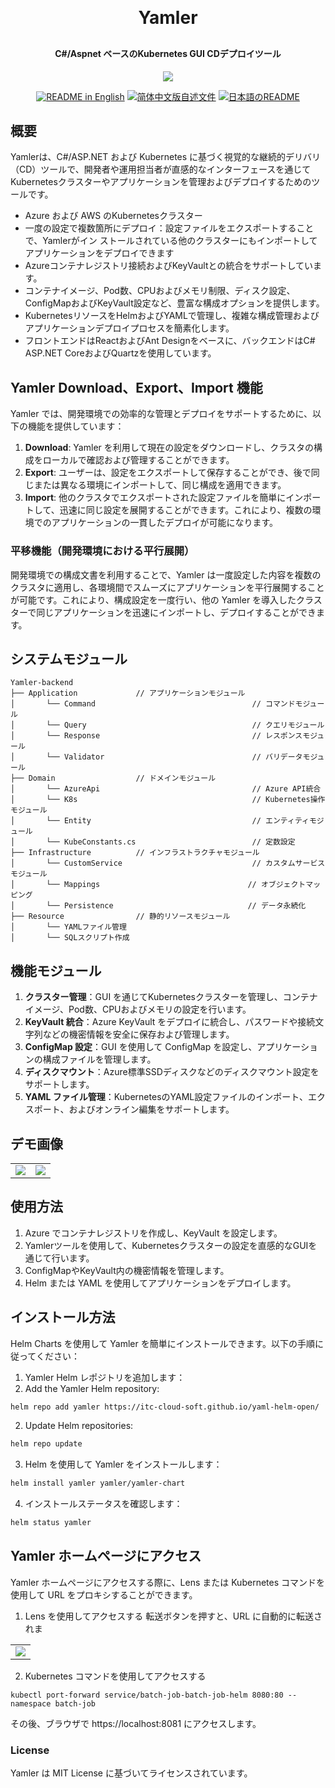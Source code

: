 <p align="center">

[//]: # (	<img alt="logo" src="https://oscimg.oschina.net/oscnet/up-b99b286755aef70355a7084753f89cdb7c9.png">)
</p>
<h1 align="center" style="margin: 30px 0 30px; font-weight: bold;">Yamler</h1>
<h4 align="center">C#/Aspnet ベースのKubernetes GUI CDデプロイツール</h4>
<p align="center">
	<a href="https://gitee.com/y_project/RuoYi-Cloud/blob/master/LICENSE"><img src="https://img.shields.io/github/license/mashape/apistatus.svg"></a>
</p>
<p align="center">
  <a href="./README.md"><img alt="README in English" src="https://img.shields.io/badge/English-d9d9d9"></a>
  <a href="./README_CN.md"><img alt="简体中文版自述文件" src="https://img.shields.io/badge/简体中文-d9d9d9"></a>
  <a href="./README_JA.md"><img alt="日本語のREADME" src="https://img.shields.io/badge/日本語-d9d9d9"></a>
</p>

## 概要

Yamlerは、C#/ASP.NET および Kubernetes に基づく視覚的な継続的デリバリ（CD）ツールで、開発者や運用担当者が直感的なインターフェースを通じてKubernetesクラスターやアプリケーションを管理およびデプロイするためのツールです。
* Azure および AWS のKubernetesクラスター
* 一度の設定で複数箇所にデプロイ：設定ファイルをエクスポートすることで、Yamlerがイン
  ストールされている他のクラスターにもインポートしてアプリケーションをデプロイできます
* Azureコンテナレジストリ接続およびKeyVaultとの統合をサポートしています。
* コンテナイメージ、Pod数、CPUおよびメモリ制限、ディスク設定、ConfigMapおよびKeyVault設定など、豊富な構成オプションを提供します。
* KubernetesリソースをHelmおよびYAMLで管理し、複雑な構成管理およびアプリケーションデプロイプロセスを簡素化します。
* フロントエンドはReactおよびAnt Designをベースに、バックエンドはC# ASP.NET CoreおよびQuartzを使用しています。
## Yamler Download、Export、Import 機能

Yamler では、開発環境での効率的な管理とデプロイをサポートするために、以下の機能を提供しています：

1. **Download**: Yamler を利用して現在の設定をダウンロードし、クラスタの構成をローカルで確認および管理することができます。
2. **Export**: ユーザーは、設定をエクスポートして保存することができ、後で同じまたは異なる環境にインポートして、同じ構成を適用できます。
3. **Import**: 他のクラスタでエクスポートされた設定ファイルを簡単にインポートして、迅速に同じ設定を展開することができます。これにより、複数の環境でのアプリケーションの一貫したデプロイが可能になります。

### 平移機能（開発環境における平行展開）

開発環境での構成文書を利用することで、Yamler は一度設定した内容を複数のクラスタに適用し、各環境間でスムーズにアプリケーションを平行展開することが可能です。これにより、構成設定を一度行い、他の Yamler を導入したクラスターで同じアプリケーションを迅速にインポートし、デプロイすることができます。

## システムモジュール

~~~
Yamler-backend  
├── Application             // アプリケーションモジュール
│       └── Command                                   // コマンドモジュール 
│       └── Query                                     // クエリモジュール 
│       └── Response                                  // レスポンスモジュール 
│       └── Validator                                 // バリデータモジュール 
├── Domain                  // ドメインモジュール
│       └── AzureApi                                  // Azure API統合
│       └── K8s                                       // Kubernetes操作モジュール
│       └── Entity                                    // エンティティモジュール
│       └── KubeConstants.cs                          // 定数設定
├── Infrastructure          // インフラストラクチャモジュール
│       └── CustomService                             // カスタムサービスモジュール
│       └── Mappings                                 // オブジェクトマッピング
│       └── Persistence                              // データ永続化
├── Resource                // 静的リソースモジュール
│       └── YAMLファイル管理
│       └── SQLスクリプト作成
~~~

## 機能モジュール

1. **クラスター管理**：GUI を通じてKubernetesクラスターを管理し、コンテナイメージ、Pod数、CPUおよびメモリの設定を行います。
2. **KeyVault 統合**：Azure KeyVault をデプロイに統合し、パスワードや接続文字列などの機密情報を安全に保存および管理します。
3. **ConfigMap 設定**：GUI を使用して ConfigMap を設定し、アプリケーションの構成ファイルを管理します。
4. **ディスクマウント**：Azure標準SSDディスクなどのディスクマウント設定をサポートします。
5. **YAML ファイル管理**：KubernetesのYAML設定ファイルのインポート、エクスポート、およびオンライン編集をサポートします。

## デモ画像
<table>
    <tr>
        <td><img src="https://itc-cloud-soft.github.io/doc-open/img/yamler/yamler_1.png"/></td>
        <td><img src="https://itc-cloud-soft.github.io/doc-open/img/yamler/yamler_2.png"/></td>
    </tr>
</table>

## 使用方法

1. Azure でコンテナレジストリを作成し、KeyVault を設定します。
2. Yamlerツールを使用して、Kubernetesクラスターの設定を直感的なGUIを通じて行います。
3. ConfigMapやKeyVault内の機密情報を管理します。
4. Helm または YAML を使用してアプリケーションをデプロイします。

## インストール方法

Helm Charts を使用して Yamler を簡単にインストールできます。以下の手順に従ってください：

1. Yamler Helm レポジトリを追加します：
1. Add the Yamler Helm repository:
```bash
helm repo add yamler https://itc-cloud-soft.github.io/yaml-helm-open/
```
2.	Update Helm repositories:
```bash
helm repo update
```
3.	Helm を使用して Yamler をインストールします：
```bash
helm install yamler yamler/yamler-chart
```
4.	インストールステータスを確認します：
```bash
helm status yamler
```

## Yamler ホームページにアクセス
Yamler ホームページにアクセスする際に、Lens または Kubernetes コマンドを使用して URL をプロキシすることができます。

1. Lens を使用してアクセスする
転送ボタンを押すと、URL に自動的に転送されま
<table> <tr> <td><img src="https://itc-cloud-soft.github.io/doc-open/img/yamler/yamler_lens.png"/></td> </tr> </table>

2. Kubernetes コマンドを使用してアクセスする
```shell
kubectl port-forward service/batch-job-batch-job-helm 8080:80 --namespace batch-job
```
その後、ブラウザで https://localhost:8081 にアクセスします。
### License
Yamler は MIT License に基づいてライセンスされています。